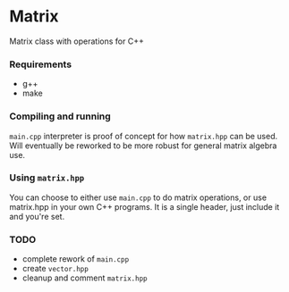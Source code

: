 # Matrix
Matrix class with operations for C++

### Requirements
- g++
- make

### Compiling and running
`main.cpp` interpreter is proof of concept for how `matrix.hpp` can be used. Will eventually be reworked to be more robust for general matrix algebra use.

### Using `matrix.hpp`
You can choose to either use `main.cpp` to do matrix operations, or use matrix.hpp in your own C++ programs. It is a single header, just include it and you're set.

### TODO
- complete rework of `main.cpp`
- create `vector.hpp`
- cleanup and comment `matrix.hpp`
